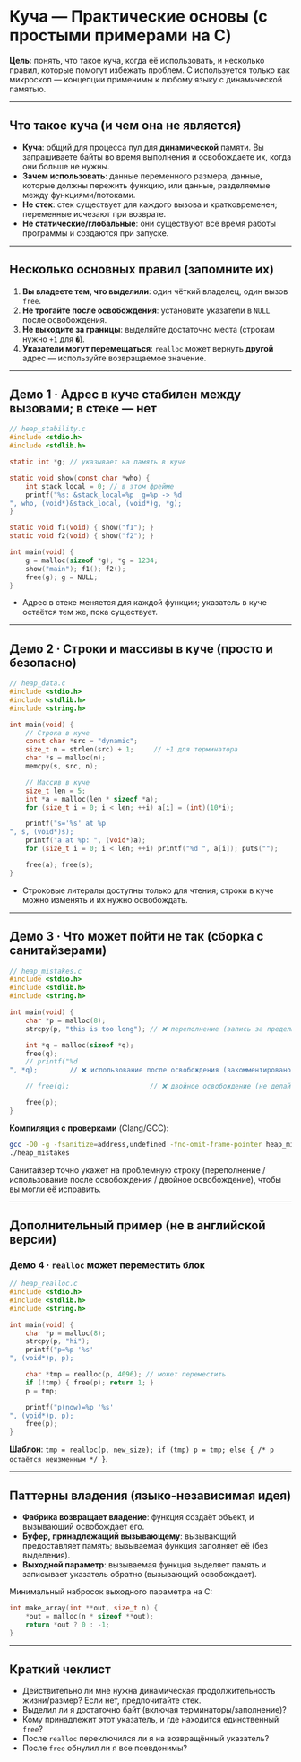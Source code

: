 # Куча — Практические основы (с простыми примерами на C)

**Цель**: понять, что такое куча, когда её использовать, и несколько правил, которые помогут избежать проблем. C используется только как микроскоп — концепции применимы к любому языку с динамической памятью.

---

## Что такое куча (и чем она не является)

* **Куча**: общий для процесса пул для **динамической** памяти. Вы запрашиваете байты во время выполнения и освобождаете их, когда они больше не нужны.
* **Зачем использовать**: данные переменного размера, данные, которые должны пережить функцию, или данные, разделяемые между функциями/потоками.
* **Не стек**: стек существует для каждого вызова и кратковременен; переменные исчезают при возврате.
* **Не статические/глобальные**: они существуют всё время работы программы и создаются при запуске.

---

## Несколько основных правил (запомните их)

1. **Вы владеете тем, что выделили**: один чёткий владелец, один вызов `free`.
2. **Не трогайте после освобождения**: установите указатели в `NULL` после освобождения.
3. **Не выходите за границы**: выделяйте достаточно места (строкам нужно `+1` для `�`).
4. **Указатели могут перемещаться**: `realloc` может вернуть **другой** адрес — используйте возвращаемое значение.

---

## Демо 1 · Адрес в куче стабилен между вызовами; в стеке — нет

```c
// heap_stability.c
#include <stdio.h>
#include <stdlib.h>

static int *g; // указывает на память в куче

static void show(const char *who) {
    int stack_local = 0; // в этом фрейме
    printf("%s: &stack_local=%p  g=%p -> %d
", who, (void*)&stack_local, (void*)g, *g);
}

static void f1(void) { show("f1"); }
static void f2(void) { show("f2"); }

int main(void) {
    g = malloc(sizeof *g); *g = 1234;
    show("main"); f1(); f2();
    free(g); g = NULL;
}
```

* Адрес в стеке меняется для каждой функции; указатель в куче остаётся тем же, пока существует.

---

## Демо 2 · Строки и массивы в куче (просто и безопасно)

```c
// heap_data.c
#include <stdio.h>
#include <stdlib.h>
#include <string.h>

int main(void) {
    // Строка в куче
    const char *src = "dynamic";
    size_t n = strlen(src) + 1;     // +1 для терминатора
    char *s = malloc(n);
    memcpy(s, src, n);

    // Массив в куче
    size_t len = 5;
    int *a = malloc(len * sizeof *a);
    for (size_t i = 0; i < len; ++i) a[i] = (int)(10*i);

    printf("s='%s' at %p
", s, (void*)s);
    printf("a at %p: ", (void*)a);
    for (size_t i = 0; i < len; ++i) printf("%d ", a[i]); puts("");

    free(a); free(s);
}
```

* Строковые литералы доступны только для чтения; строки в куче можно изменять и их нужно освобождать.

---

## Демо 3 · Что может пойти не так (сборка с санитайзерами)

```c
// heap_mistakes.c
#include <stdio.h>
#include <stdlib.h>
#include <string.h>

int main(void) {
    char *p = malloc(8);
    strcpy(p, "this is too long"); // ❌ переполнение (запись за пределы 8 байт)

    int *q = malloc(sizeof *q);
    free(q);
    // printf("%d
", *q);        // ❌ использование после освобождения (закомментировано для безопасного запуска)

    // free(q);                    // ❌ двойное освобождение (не делайте этого)

    free(p);
}
```

**Компиляция с проверками** (Clang/GCC):

```bash
gcc -O0 -g -fsanitize=address,undefined -fno-omit-frame-pointer heap_mistakes.c -o heap_mistakes
./heap_mistakes
```

Санитайзер точно укажет на проблемную строку (переполнение / использование после освобождения / двойное освобождение), чтобы вы могли её исправить.

---

## Дополнительный пример (не в английской версии)

### Демо 4 · `realloc` может переместить блок

```c
// heap_realloc.c
#include <stdio.h>
#include <stdlib.h>
#include <string.h>

int main(void) {
    char *p = malloc(8);
    strcpy(p, "hi");
    printf("p=%p '%s'
", (void*)p, p);

    char *tmp = realloc(p, 4096); // может переместить
    if (!tmp) { free(p); return 1; }
    p = tmp;

    printf("p(now)=%p '%s'
", (void*)p, p);
    free(p);
}
```

**Шаблон**: `tmp = realloc(p, new_size); if (tmp) p = tmp; else { /* p остаётся неизменным */ }`.

---

## Паттерны владения (языко-независимая идея)

* **Фабрика возвращает владение**: функция создаёт объект, и вызывающий освобождает его.
* **Буфер, принадлежащий вызывающему**: вызывающий предоставляет память; вызываемая функция заполняет её (без выделения).
* **Выходной параметр**: вызываемая функция выделяет память и записывает указатель обратно (вызывающий освобождает).

Минимальный набросок выходного параметра на C:

```c
int make_array(int **out, size_t n) {
    *out = malloc(n * sizeof **out);
    return *out ? 0 : -1;
}
```

---

## Краткий чеклист

* Действительно ли мне нужна динамическая продолжительность жизни/размер? Если нет, предпочитайте стек.
* Выделил ли я достаточно байт (включая терминаторы/заполнение)?
* Кому принадлежит этот указатель, и где находится единственный `free`?
* После `realloc` переключился ли я на возвращённый указатель?
* После `free` обнулил ли я все псевдонимы?